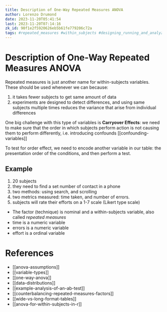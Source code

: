 ```yaml
---
title: Description of One-Way Repeated Measures ANOVA
author: Lorenzo Drumond
date: 2023-11-20T05:41:54
last: 2023-11-20T07:14:16
zk_id: 90f1e2f5920626eb5b61fe779206c72a
tags: #repeated_measures #within_subjects #designing_running_and_analyzing_experiments #statistics #non_parametric #week6 #assumptions #test #f_test #coursera #experiment #kruskal_wallis #theory #likert #normality #design #anova #rlang
---
```



# Description of One-Way Repeated Measures ANOVA
Repeated measures is just another name for within-subjects variables. These should be used whenever we can because:
1. it takes fewer subjects to get same amount of data
2. experiments are designed to detect differences, and using same subjects multiple times reduces the variance that arise from individual differences

One big challenge with this type of variables is __Carryover Effects__: we need to make sure that the order in which subjects perform action is not causing them to perform differently, i.e. introducing confounds [[confounding-variables]]

To test for order effect, we need to encode another variable in our table: the presentation order of the conditions, and then perform a test.

## Example
1. 20 subjects
1. they need to find a set number of contact in a phone
1. two methods: using search, and scrolling
1. two metrics measured: time taken, and number of errors.
1. subjects will rate their efforts on a 1-7 scale (Likert type scale)

- The factor (technique) is nominal and a within-subjects variable, also called _repeated measures_
- time is a numeric variable
- errors is a numeric variable
- effort is a ordinal variable

# References
- [[anova-assumptions]]
- [[variable-types]]
- [[one-way-anova]]
- [[data-distributions]]
- [[example-analysis-of-an-ab-test]]
- [[counterbalancing-repeated-measures-factors]]
- [[wide-vs-long-format-tables]]
- [[anova-for-within-subjects-in-r]]
